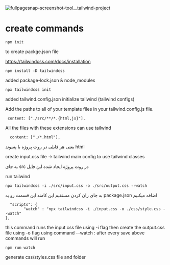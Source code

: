 
![fullpagesnap-screenshot-tool__tailwind-project](https://github.com/user-attachments/assets/7d09e863-4b32-42ed-9286-f603cf0942ed)

# create commands

```angular2html
npm init
```

to create packge.json file

https://tailwindcss.com/docs/installation

```angular2html
npm install -D tailwindcss
```

added package-lock.json & node_modules

```
npx tailwindcss init
```

added tailwind.config.json
initialize tailwind (tailwind configs)

Add the paths to all of your template files in your tailwind.config.js file.

```angular2html
 content: ["./src/**/*.{html,js}"],
```

All the files with these extensions can use tailwind

```angular2html
  content: ["./*.html"],
```

یعنی هر فایلی در روت پروژه با پسوند html

create input.css file -> tailwind main config
to use tailwind classes

به جای src در روت پروژه ایجاد شده این فایل

run tailwind

```angular2html
npx tailwindcss -i ./src/input.css -o ./src/output.css --watch
```

به جای ران کردن مستقیم این کامند این قسمت رو به package.json اضافه میکنیم

```angular2html
  "scripts": {
        "watch" : "npx tailwindcss -i ./input.css -o ./css/style.css --watch"
},
```

this command runs the input.css file using -i flag
then create the output.css file using -o flag
using command --watch : after every save above commands will run

```angular2html
npm run watch
```

generate css/styles.css file and folder 
